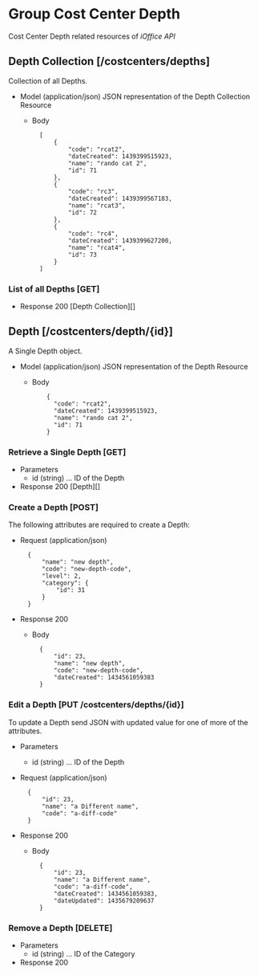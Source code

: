 # Group Cost Center Depth
Cost Center Depth related resources of *iOffice API*

## Depth Collection [/costcenters/depths]
Collection of all Depths.

+ Model (application/json)
    JSON representation of the Depth Collection Resource

    + Body
    
            [
                {
                    "code": "rcat2",
                    "dateCreated": 1439399515923,
                    "name": "rando cat 2",
                    "id": 71
                },
                {
                    "code": "rc3",
                    "dateCreated": 1439399567183,
                    "name": "rcat3",
                    "id": 72
                },
                {
                    "code": "rc4",
                    "dateCreated": 1439399627200,
                    "name": "rcat4",
                    "id": 73
                } 
            ]

### List of all Depths [GET]
+ Response 200
    [Depth Collection][]

## Depth [/costcenters/depth/{id}]
A Single Depth object.

+ Model (application/json)
    JSON representation of the Depth Resource

    + Body

              {
                "code": "rcat2",
                "dateCreated": 1439399515923,
                "name": "rando cat 2",
                "id": 71
              }

### Retrieve a Single Depth [GET]
+ Parameters
    + id (string) ... ID of the Depth
+ Response 200
    [Depth][]

### Create a Depth [POST]
The following attributes are required to create a Depth:

+ Request (application/json)
    
        {
            "name": "new depth",
            "code": "new-depth-code",
            "level": 2,
            "category": {
                "id": 31
            }
        }

+ Response 200
    + Body
        
            {
                "id": 23,
                "name": "new depth",
                "code": "new-depth-code",
                "dateCreated": 1434561059383
            }

### Edit a Depth [PUT /costcenters/depths/{id}]
To update a Depth send JSON with updated value for one of more of the attributes.
+ Parameters
    + id (string) ... ID of the Depth
+ Request (application/json)
    
        {
            "id": 23,
            "name": "a Different name",
            "code": "a-diff-code"
        }

+ Response 200
    + Body

            {
                "id": 23,
                "name": "a Different name",
                "code": "a-diff-code",
                "dateCreated": 1434561059383,
                "dateUpdated": 1435679209637 
            }

### Remove a Depth [DELETE]
+ Parameters
    + id (string) ... ID of the Category
+ Response 200
